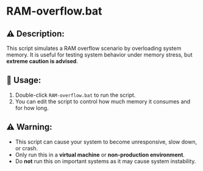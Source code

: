 # RAM-overflow.bat

## ⚠️ Description:
This script simulates a RAM overflow scenario by overloading system memory. It is useful for testing system behavior under memory stress, but **extreme caution is advised**.

## 🚀 Usage:
1. Double-click `RAM-overflow.bat` to run the script.
2. You can edit the script to control how much memory it consumes and for how long.

## ⚠️ Warning:
- This script can cause your system to become unresponsive, slow down, or crash.
- Only run this in a **virtual machine** or **non-production environment**.
- Do **not** run this on important systems as it may cause system instability.


